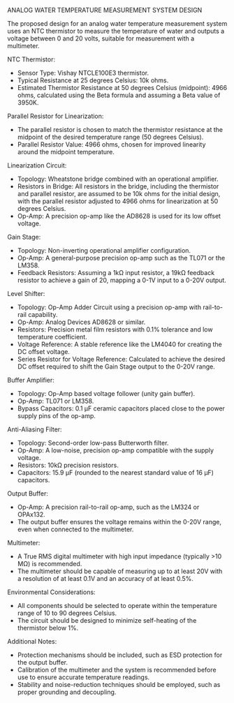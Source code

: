ANALOG WATER TEMPERATURE MEASUREMENT SYSTEM DESIGN

The proposed design for an analog water temperature measurement system uses an NTC thermistor to measure the temperature of water and outputs a voltage between 0 and 20 volts, suitable for measurement with a multimeter.

NTC Thermistor:
- Sensor Type: Vishay NTCLE100E3 thermistor.
- Typical Resistance at 25 degrees Celsius: 10k ohms.
- Estimated Thermistor Resistance at 50 degrees Celsius (midpoint): 4966 ohms, calculated using the Beta formula and assuming a Beta value of 3950K.

Parallel Resistor for Linearization:
- The parallel resistor is chosen to match the thermistor resistance at the midpoint of the desired temperature range (50 degrees Celsius).
- Parallel Resistor Value: 4966 ohms, chosen for improved linearity around the midpoint temperature.

Linearization Circuit:
- Topology: Wheatstone bridge combined with an operational amplifier.
- Resistors in Bridge: All resistors in the bridge, including the thermistor and parallel resistor, are assumed to be 10k ohms for the initial design, with the parallel resistor adjusted to 4966 ohms for linearization at 50 degrees Celsius.
- Op-Amp: A precision op-amp like the AD8628 is used for its low offset voltage.

Gain Stage:
- Topology: Non-inverting operational amplifier configuration.
- Op-Amp: A general-purpose precision op-amp such as the TL071 or the LM358.
- Feedback Resistors: Assuming a 1kΩ input resistor, a 19kΩ feedback resistor to achieve a gain of 20, mapping a 0-1V input to a 0-20V output.

Level Shifter:
- Topology: Op-Amp Adder Circuit using a precision op-amp with rail-to-rail capability.
- Op-Amp: Analog Devices AD8628 or similar.
- Resistors: Precision metal film resistors with 0.1% tolerance and low temperature coefficient.
- Voltage Reference: A stable reference like the LM4040 for creating the DC offset voltage.
- Series Resistor for Voltage Reference: Calculated to achieve the desired DC offset required to shift the Gain Stage output to the 0-20V range.

Buffer Amplifier:
- Topology: Op-Amp based voltage follower (unity gain buffer).
- Op-Amp: TL071 or LM358.
- Bypass Capacitors: 0.1 µF ceramic capacitors placed close to the power supply pins of the op-amp.

Anti-Aliasing Filter:
- Topology: Second-order low-pass Butterworth filter.
- Op-Amp: A low-noise, precision op-amp compatible with the supply voltage.
- Resistors: 10kΩ precision resistors.
- Capacitors: 15.9 µF (rounded to the nearest standard value of 16 µF) capacitors.

Output Buffer:
- Op-Amp: A precision rail-to-rail op-amp, such as the LM324 or OPAx132.
- The output buffer ensures the voltage remains within the 0-20V range, even when connected to the multimeter.

Multimeter:
- A True RMS digital multimeter with high input impedance (typically >10 MΩ) is recommended.
- The multimeter should be capable of measuring up to at least 20V with a resolution of at least 0.1V and an accuracy of at least 0.5%.

Environmental Considerations:
- All components should be selected to operate within the temperature range of 10 to 90 degrees Celsius.
- The circuit should be designed to minimize self-heating of the thermistor below 1%.

Additional Notes:
- Protection mechanisms should be included, such as ESD protection for the output buffer.
- Calibration of the multimeter and the system is recommended before use to ensure accurate temperature readings.
- Stability and noise-reduction techniques should be employed, such as proper grounding and decoupling.
